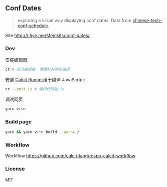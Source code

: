 
Conf Dates
----

> exploring a virual way displaying conf dates.
> Data from [chinese-tech-conf-schedule](https://github.com/hax/chinese-tech-conf-schedule/tree/master).

Site http://r.tiye.me/Memkits/conf-dates/

### Dev

安装[编辑器](https://github.com/calcit-lang/editor):

```bash
ct # 启动编辑器, 需要打开网页编辑
```

安装 [Calcit Runner](https://github.com/calcit-lang/calcit_runner.rs)用于编译 JavaScript:

```bash
cr --emit-js # 编译代码到 js
```

调试网页

```bash
yarn vite
```

### Build page

```bash
yarn && yarn vite build --path=./
```

### Workflow

Workflow https://github.com/calcit-lang/respo-calcit-workflow

### License

MIT
